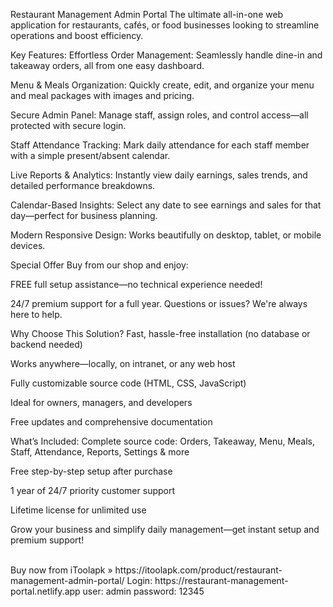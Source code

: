 Restaurant Management Admin Portal
The ultimate all-in-one web application for restaurants, cafés, or food businesses looking to streamline operations and boost efficiency.

Key Features:
Effortless Order Management:
Seamlessly handle dine-in and takeaway orders, all from one easy dashboard.

Menu & Meals Organization:
Quickly create, edit, and organize your menu and meal packages with images and pricing.

Secure Admin Panel:
Manage staff, assign roles, and control access—all protected with secure login.

Staff Attendance Tracking:
Mark daily attendance for each staff member with a simple present/absent calendar.

Live Reports & Analytics:
Instantly view daily earnings, sales trends, and detailed performance breakdowns.

Calendar-Based Insights:
Select any date to see earnings and sales for that day—perfect for business planning.

Modern Responsive Design:
Works beautifully on desktop, tablet, or mobile devices.

Special Offer
Buy from our shop and enjoy:

FREE full setup assistance—no technical experience needed!

24/7 premium support for a full year. Questions or issues? We're always here to help.

Why Choose This Solution?
Fast, hassle-free installation (no database or backend needed)

Works anywhere—locally, on intranet, or any web host

Fully customizable source code (HTML, CSS, JavaScript)

Ideal for owners, managers, and developers

Free updates and comprehensive documentation

What’s Included:
Complete source code: Orders, Takeaway, Menu, Meals, Staff, Attendance, Reports, Settings & more

Free step-by-step setup after purchase

1 year of 24/7 priority customer support

Lifetime license for unlimited use

Grow your business and simplify daily management—get instant setup and premium support!

<br>
Buy now from iToolapk » https://itoolapk.com/product/restaurant-management-admin-portal/
Login: https://restaurant-management-portal.netlify.app
user: admin
password: 12345